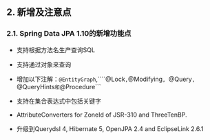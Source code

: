 ## 2. 新增及注意点

### 2.1. Spring Data JPA 1.10的新增功能点

* 支持根据方法名生产查询SQL

* 支持通过对象来查询

* 增加以下注解：```@EntityGraph```,````@Lock```,```@Modifying```, ```@Query```, ```@QueryHints``` 和 ```@Procedure```

- 支持在集合表达式中包括关键字

- AttributeConverters for ZoneId of JSR-310 and ThreeTenBP.

- 升级到Querydsl 4, Hibernate 5, OpenJPA 2.4 and EclipseLink 2.6.1

